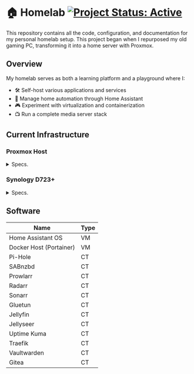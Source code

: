 # 🏠 Homelab [![Project Status: Active](https://img.shields.io/badge/Project%20Status-Active-green.svg)](https://github.com/yourusername/homelab)

This repository contains all the code, configuration, and documentation for my personal homelab setup. This project began when I repurposed my old gaming PC, transforming it into a home server with Proxmox.

## Overview

My homelab serves as both a learning platform and a playground where I:

- 🛠️ Self-host various applications and services
- 🏡 Manage home automation through Home Assistant
- 🎮 Experiment with virtualization and containerization
- 📺 Run a complete media server stack

## Current Infrastructure

### Proxmox Host

<details>
  <summary>Specs.</summary>

| Component | Specification                       |
| --------- | ----------------------------------- |
| CPU       | Intel i9-9900K                      |
| Memory    | 64GB RAM                            |
| Storage   | 2× 1TB NVMe SSDs<br>1× 2TB SATA SSD |

</details>

### Synology D723+

<details>
  <summary>Specs.</summary>

| Component | Specification   |
| --------- | --------------- |
| CPU       | AMD Ryzen R1600 |
| Memory    | 32GB RAM        |
| Storage   | 2x 8TB SHA-1    |

</details>

## Software

| Name                    | Type |
| ----------------------- | ---- |
| Home Assistant OS       | VM   |
| Docker Host (Portainer) | VM   |
| Pi-Hole                 | CT   |
| SABnzbd                 | CT   |
| Prowlarr                | CT   |
| Radarr                  | CT   |
| Sonarr                  | CT   |
| Gluetun                 | CT   |
| Jellyfin                | CT   |
| Jellyseer               | CT   |
| Uptime Kuma             | CT   |
| Traefik                 | CT   |
| Vaultwarden             | CT   |
| Gitea                   | CT   |
